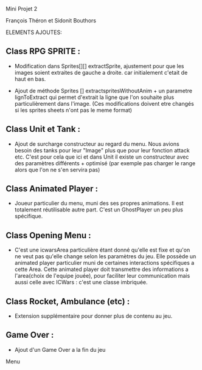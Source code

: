 Mini Projet 2

François Théron et Sidonit Bouthors

ELEMENTS AJOUTES:

Class RPG SPRITE :
-
- Modification dans Sprites[][] extractSprite, ajustement pour que les images soient extraites de gauche a droite.
  car initialement c'etait de haut en bas.

- Ajout de méthode Sprites [] extractspritesWithoutAnim + un parametre lignToExtract qui permet d'extrait la ligne que l'on souhaite plus particulièrement dans l'image.
  (Ces modifications doivent etre changés si les sprites sheets n'ont pas le meme format)

Class Unit et Tank :
-
- Ajout de surcharge constructeur au regard du menu. Nous avions besoin des tanks pour leur "Image" plus que pour leur fonction attack etc.
  C'est pour cela que ici et dans Unit il existe un constructeur avec des paramètres différents + optimisé (par exemple pas charger le range alors que l'on ne s'en servira pas)

Class Animated Player :
-
- Joueur particulier du menu, muni des ses propres animations. Il est totalement réutilisable autre part. C'est un GhostPlayer un peu plus spécifique.

Class Opening Menu :
-
- C'est une icwarsArea particulière étant donné qu'elle est fixe et qu'on ne veut pas qu'elle change selon les paramètres du jeu.
  Elle possède un animated player particulier muni de certaines interactions spécifiques a cette Area. Cette animated player doit transmettre des
  informations a l'area(choix de l'equipe jouée), pour faciliter leur communication mais aussi celle avec ICWars : c'est une classe imbriquée.

Class Rocket, Ambulance (etc) :
-
- Extension supplémentaire pour donner plus de contenu au jeu.


Game Over :
-

- Ajout d'un Game Over a la fin du jeu



Menu 